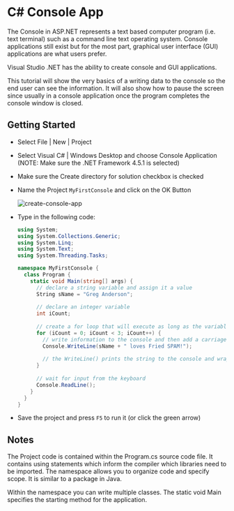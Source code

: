 # C# Console App

The Console in ASP.NET represents 	a text based computer program (i.e. text terminal) such as a command line text operating system. Console applications still exist but for the most part, graphical user interface (GUI) applications are what users prefer.

Visual Studio .NET has the ability to create console and GUI applications.

This tutorial will show the very basics of a writing data to the console so the end user can see the information. It will also show how to pause the screen since usually in a console application once the program completes the console window is closed.

## Getting Started

- Select File | New | Project
- Select Visual C# | Windows Desktop and choose Console Application (NOTE: Make sure the .NET Framework 4.5.1 is selected)
- Make sure the Create directory for solution checkbox is checked
- Name the Project `MyFirstConsole` and click on the OK Button

  ![create-console-app](https://cloud.githubusercontent.com/assets/8953261/16710334/dd658374-45e7-11e6-8371-90bc7af5962f.png)

- Type in the following code:

  ```csharp
  using System;
  using System.Collections.Generic;
  using System.Linq;
  using System.Text;
  using System.Threading.Tasks;
  
  namespace MyFirstConsole {
    class Program {
      static void Main(string[] args) {
        // declare a string variable and assign it a value
        String sName = "Greg Anderson";
        
        // declare an integer variable
        int iCount;
        
        // create a for loop that will execute as long as the variable iCount is < 3
        for (iCount = 0; iCount < 3; iCount++) {
          // write information to the console and then add a carriage return
          Console.WriteLine(sName + " loves Fried SPAM!");
          
          // the WriteLine() prints the string to the console and wraps the cursor to the next line
        }
        
        // wait for input from the keyboard
        Console.ReadLine();
      }
    }
  }
  
  ```

- Save the project and press `F5` to run it (or click the green arrow)

## Notes

The Project code is contained within the Program.cs source code file. It contains using statements which inform the compiler which libraries need to be imported. The namespace allows you to organize code and specify scope. It is similar to a package in Java.

Within the namespace you can write multiple classes. The static void Main specifies the starting method for the application. 
